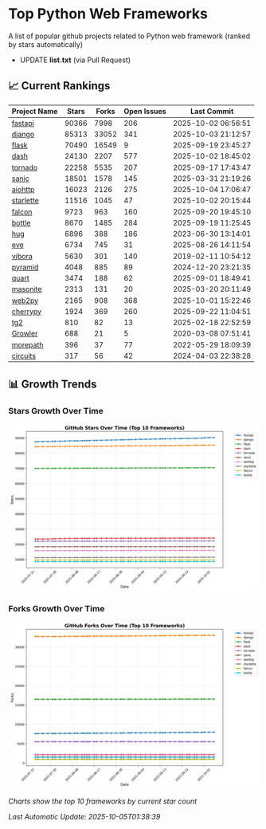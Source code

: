# Top Python Web Frameworks
A list of popular github projects related to Python web framework (ranked by stars automatically)

* UPDATE **list.txt** (via Pull Request)

## 📈 Current Rankings

| Project Name | Stars | Forks | Open Issues | Last Commit |
| ------------ | ----- | ----- | ----------- | ----------- |
| [fastapi](https://github.com/fastapi/fastapi) | 90366 | 7998 | 206 | 2025-10-02 06:56:51 |
| [django](https://github.com/django/django) | 85313 | 33052 | 341 | 2025-10-03 21:12:57 |
| [flask](https://github.com/pallets/flask) | 70490 | 16549 | 9 | 2025-09-19 23:45:27 |
| [dash](https://github.com/plotly/dash) | 24130 | 2207 | 577 | 2025-10-02 18:45:02 |
| [tornado](https://github.com/tornadoweb/tornado) | 22258 | 5535 | 207 | 2025-09-17 17:43:47 |
| [sanic](https://github.com/sanic-org/sanic) | 18501 | 1578 | 145 | 2025-03-31 21:19:26 |
| [aiohttp](https://github.com/aio-libs/aiohttp) | 16023 | 2126 | 275 | 2025-10-04 17:06:47 |
| [starlette](https://github.com/Kludex/starlette) | 11516 | 1045 | 47 | 2025-10-02 20:15:44 |
| [falcon](https://github.com/falconry/falcon) | 9723 | 963 | 160 | 2025-09-20 19:45:10 |
| [bottle](https://github.com/bottlepy/bottle) | 8670 | 1485 | 284 | 2025-09-19 11:25:45 |
| [hug](https://github.com/hugapi/hug) | 6896 | 388 | 186 | 2023-06-30 13:14:01 |
| [eve](https://github.com/pyeve/eve) | 6734 | 745 | 31 | 2025-08-26 14:11:54 |
| [vibora](https://github.com/vibora-io/vibora) | 5630 | 301 | 140 | 2019-02-11 10:54:12 |
| [pyramid](https://github.com/Pylons/pyramid) | 4048 | 885 | 89 | 2024-12-20 23:21:35 |
| [quart](https://github.com/pallets/quart) | 3474 | 188 | 62 | 2025-09-01 18:49:41 |
| [masonite](https://github.com/MasoniteFramework/masonite) | 2313 | 131 | 20 | 2025-03-20 20:11:49 |
| [web2py](https://github.com/web2py/web2py) | 2165 | 908 | 368 | 2025-10-01 15:22:46 |
| [cherrypy](https://github.com/cherrypy/cherrypy) | 1924 | 369 | 260 | 2025-09-22 11:04:51 |
| [tg2](https://github.com/TurboGears/tg2) | 810 | 82 | 13 | 2025-02-18 22:52:59 |
| [Growler](https://github.com/pyGrowler/Growler) | 688 | 21 | 5 | 2020-03-08 07:51:41 |
| [morepath](https://github.com/morepath/morepath) | 396 | 37 | 77 | 2022-05-29 18:09:39 |
| [circuits](https://github.com/circuits/circuits) | 317 | 56 | 42 | 2024-04-03 22:38:28 |

## 📊 Growth Trends

### Stars Growth Over Time
![Stars Chart](charts/stars_chart.jpg)

### Forks Growth Over Time
![Forks Chart](charts/forks_chart.jpg)

*Charts show the top 10 frameworks by current star count*


*Last Automatic Update: 2025-10-05T01:38:39*